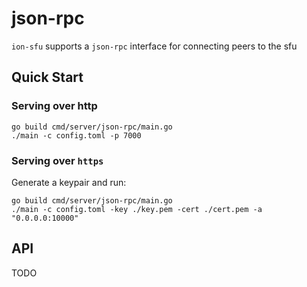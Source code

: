 # json-rpc

`ion-sfu` supports a `json-rpc` interface for connecting peers to the sfu

## Quick Start
### Serving over http
```
go build cmd/server/json-rpc/main.go
./main -c config.toml -p 7000
```

### Serving over `https`
Generate a keypair and run:
```
go build cmd/server/json-rpc/main.go
./main -c config.toml -key ./key.pem -cert ./cert.pem -a "0.0.0.0:10000"
```

## API

TODO